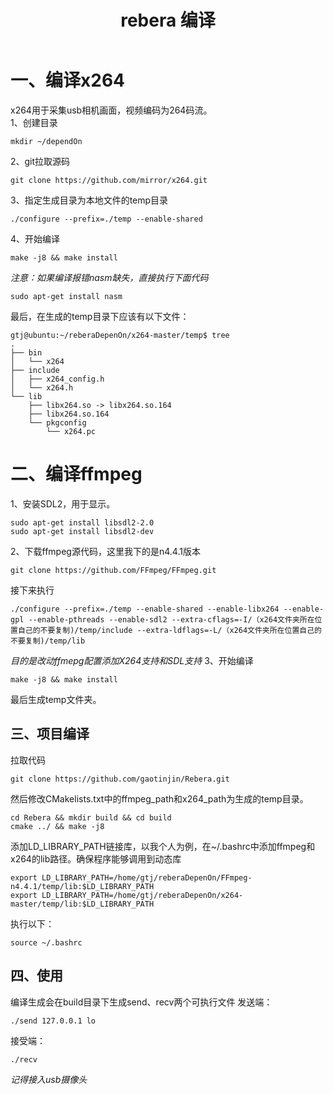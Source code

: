 ﻿---
auther: GaoTinjin
title: rebera 编译
sidebar_label: 1.0
---
# 一、编译x264
x264用于采集usb相机画面，视频编码为264码流。</br>
1、创建目录
```
mkdir ~/dependOn
```
2、git拉取源码
```
git clone https://github.com/mirror/x264.git
```
3、指定生成目录为本地文件的temp目录
```
./configure --prefix=./temp --enable-shared
```
4、开始编译
```
make -j8 && make install
```
*注意：如果编译报错nasm缺失，直接执行下面代码*
```
sudo apt-get install nasm
```
最后，在生成的temp目录下应该有以下文件：
```
gtj@ubuntu:~/reberaDepenOn/x264-master/temp$ tree
.
├── bin
│   └── x264
├── include
│   ├── x264_config.h
│   └── x264.h
└── lib
    ├── libx264.so -> libx264.so.164
    ├── libx264.so.164
    └── pkgconfig
        └── x264.pc
```
# 二、编译ffmpeg
1、安装SDL2，用于显示。
```
sudo apt-get install libsdl2-2.0
sudo apt-get install libsdl2-dev
```
2、下载ffmpeg源代码，这里我下的是n4.4.1版本
```
git clone https://github.com/FFmpeg/FFmpeg.git
```
接下来执行
```
./configure --prefix=./temp --enable-shared --enable-libx264 --enable-gpl --enable-pthreads --enable-sdl2 --extra-cflags=-I/（x264文件夹所在位置自己的不要复制)/temp/include --extra-ldflags=-L/（x264文件夹所在位置自己的不要复制)/temp/lib
```
*目的是改动ffmepg配置添加X264支持和SDL支持*
3、开始编译
```
make -j8 && make install
```
最后生成temp文件夹。
## 三、项目编译
拉取代码
```
git clone https://github.com/gaotinjin/Rebera.git
```
然后修改CMakelists.txt中的ffmpeg_path和x264_path为生成的temp目录。
```
cd Rebera && mkdir build && cd build 
cmake ../ && make -j8
```
添加LD_LIBRARY_PATH链接库，以我个人为例，在~/.bashrc中添加ffmpeg和x264的lib路径。确保程序能够调用到动态库
```
export LD_LIBRARY_PATH=/home/gtj/reberaDepenOn/FFmpeg-n4.4.1/temp/lib:$LD_LIBRARY_PATH
export LD_LIBRARY_PATH=/home/gtj/reberaDepenOn/x264-master/temp/lib:$LD_LIBRARY_PATH
```
执行以下：
```
source ~/.bashrc
```
## 四、使用
编译生成会在build目录下生成send、recv两个可执行文件
发送端：
```
./send 127.0.0.1 lo
```
接受端：
```
./recv
```
*记得接入usb摄像头*




